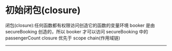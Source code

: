# 初始闭包(closure)

闭包(closure):任何函数都有权限访问创造它的函数的变量环境
booker 是由 secureBooking 创造的，所以 booker 才可以访问 secureBooking 中的 passengerCount
closure 优先于 scope chain(作用域链)

---

